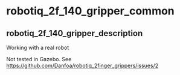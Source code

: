 # robotiq_2f_140_gripper_common

## robotiq_2f_140_gripper_description

Working with a real robot

Not tested in Gazebo. See https://github.com/Danfoa/robotiq_2finger_grippers/issues/2